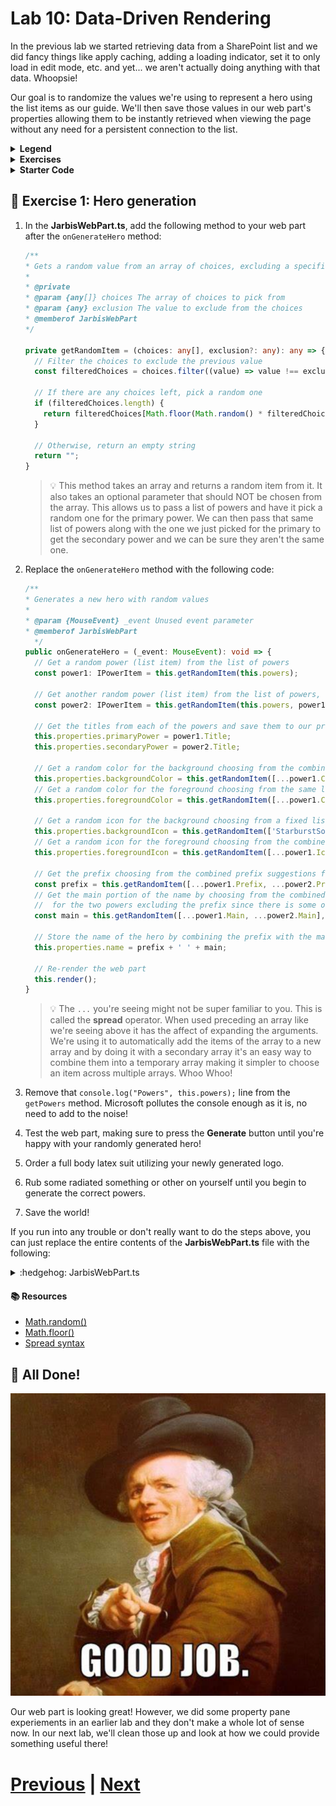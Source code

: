 # Lab 10: Data-Driven Rendering

In the previous lab we started retrieving data from a SharePoint list and we did fancy things like apply caching, adding a loading indicator, set it to only load in edit mode, etc. and yet... we aren't actually doing anything with that data. Whoopsie!

Our goal is to randomize the values we're using to represent a hero using the list items as our guide. We'll then save those values in our web part's properties allowing them to be instantly retrieved when viewing the page without any need for a persistent connection to the list.

<details>
<summary><b>Legend</b></summary>

|Icon|Meaning|
|---|---|
|:rocket:|Exercise|
|:apple:|Mac specific instructions|
|:shield:|Admin mode required|
|:bulb:|Hot tip!|
|:hedgehog:|Code catch-up|
|:warning:|Caution!|
|:books:|Resources|

</details>

<details>
<summary><b>Exercises</b></summary>

  1. [Hero generation](#rocket-exercise-1-hero-generation)
</details>

<details>
<summary><b>Starter Code</b></summary>

If you skipped the previous step, or just want to start here, you can find the code ready to go in the [Lab 10 Starter](https://github.com/SPFxHeroes/J.A.R.B.I.S./tree/Start-of-Lab-10) branch.

</details>

## :rocket: Exercise 1: Hero generation

1. In the **JarbisWebPart.ts**, add the following method to your web part after the `onGenerateHero` method:

   ```TypeScript
   /**
   * Gets a random value from an array of choices, excluding a specific value
   *
   * @private
   * @param {any[]} choices The array of choices to pick from
   * @param {any} exclusion The value to exclude from the choices
   * @memberof JarbisWebPart
   */

   private getRandomItem = (choices: any[], exclusion?: any): any => {
     // Filter the choices to exclude the previous value
     const filteredChoices = choices.filter((value) => value !== exclusion);

     // If there are any choices left, pick a random one
     if (filteredChoices.length) {
       return filteredChoices[Math.floor(Math.random() * filteredChoices.length)];
     }

     // Otherwise, return an empty string
     return "";
   }
   ```
   > :bulb: This method takes an array and returns a random item from it. It also takes an optional parameter that should NOT be chosen from the array. This allows us to pass a list of powers and have it pick a random one for the primary power. We can then pass that same list of powers along with the one we just picked for the primary to get the secondary power and we can be sure they aren't the same one.

1. Replace the `onGenerateHero` method with the following code:

   ```typescript
   /**
   * Generates a new hero with random values
   *
   * @param {MouseEvent} _event Unused event parameter
   * @memberof JarbisWebPart
     */
   public onGenerateHero = (_event: MouseEvent): void => {
     // Get a random power (list item) from the list of powers
     const power1: IPowerItem = this.getRandomItem(this.powers);

     // Get another random power (list item) from the list of powers, excluding the first power
     const power2: IPowerItem = this.getRandomItem(this.powers, power1);

     // Get the titles from each of the powers and save them to our properties
     this.properties.primaryPower = power1.Title;
     this.properties.secondaryPower = power2.Title;

     // Get a random color for the background choosing from the combined color suggestions for the two powers
     this.properties.backgroundColor = this.getRandomItem([...power1.Colors, ...power2.Colors]);
     // Get a random color for the foreground choosing from the same list of suggestions but excluding the background color
     this.properties.foregroundColor = this.getRandomItem([...power1.Colors, ...power2.Colors], this.properties.backgroundColor);

     // Get a random icon for the background choosing from a fixed list of background icons
     this.properties.backgroundIcon = this.getRandomItem(['StarburstSolid', 'CircleShapeSolid', 'HeartFill', 'SquareShapeSolid', 'ShieldSolid']);
     // Get a random icon for the foreground choosing from the combined icon suggestions for the two powers
     this.properties.foregroundIcon = this.getRandomItem([...power1.Icon, ...power2.Icon], this.properties.backgroundIcon);

     // Get the prefix choosing from the combined prefix suggestions for the two powers
     const prefix = this.getRandomItem([...power1.Prefix, ...power2.Prefix]);
     // Get the main portion of the name by choosing from the combined main suggestions
     //  for the two powers excluding the prefix since there is some overlap
     const main = this.getRandomItem([...power1.Main, ...power2.Main], prefix);

     // Store the name of the hero by combining the prefix with the main
     this.properties.name = prefix + ' ' + main;

     // Re-render the web part
     this.render();
   }
   ```
   > :bulb: The `...` you're seeing might not be super familiar to you. This is called the **spread** operator. When used preceding an array like we're seeing above it has the affect of expanding the arguments. We're using it to automatically add the items of the array to a new array and by doing it with a secondary array it's an easy way to combine them into a temporary array making it simpler to choose an item across multiple arrays. Whoo Whoo!

1. Remove that `console.log("Powers", this.powers);` line from the `getPowers` method. Microsoft pollutes the console enough as it is, no need to add to the noise!

1. Test the web part, making sure to press the **Generate** button until you're happy with your randomly generated hero!

1. Order a full body latex suit utilizing your newly generated logo.

1. Rub some radiated something or other on yourself until you begin to generate the correct powers.

1. Save the world!


If you run into any trouble or don't really want to do the steps above, you can just replace the entire contents of the **JarbisWebPart.ts** file with the following:

<details>
<summary>:hedgehog: JarbisWebPart.ts</summary>

```TypeScript
import { escape } from '@microsoft/sp-lodash-subset';
import { Version, DisplayMode } from '@microsoft/sp-core-library';
import {
  IPropertyPaneConfiguration,
  PropertyPaneTextField
} from '@microsoft/sp-property-pane';
import { BaseClientSideWebPart } from '@microsoft/sp-webpart-base';
import { IReadonlyTheme } from '@microsoft/sp-component-base';

import styles from './JarbisWebPart.module.scss';
import icons from './HeroIcons.module.scss';
import * as strings from 'JarbisWebPartStrings';

import { IPowerItem } from './IPowerItem';
import { spfi, SPFx } from '@pnp/sp';
import '@pnp/sp/webs';
import '@pnp/sp/lists';
import '@pnp/sp/items';
import "@pnp/sp/items/get-all";
import { Caching } from "@pnp/queryable";

export interface IJarbisWebPartProps {
  name: string;
  primaryPower: string;
  secondaryPower: string;
  foregroundColor: string;
  backgroundColor: string;
  foregroundIcon: string;
  backgroundIcon: string;

  // The name of the SharePoint list that contains the powers
  list: string;
}

export default class JarbisWebPart extends BaseClientSideWebPart<IJarbisWebPartProps> {

  private powers: IPowerItem[];

  public render(): void {
    const oldbuttons = this.domElement.getElementsByClassName(styles.generateButton);
    for (let b = 0; b < oldbuttons.length; b++) {
      oldbuttons[b].removeEventListener('click', this.onGenerateHero);
    }

    if (this.displayMode === DisplayMode.Edit && this.powers === undefined) {
      this.context.statusRenderer.displayLoadingIndicator(this.domElement, 'options');

      //load the powers
      this.getPowers().catch((error) => console.error(error));
      return;
    } else {
      this.context.statusRenderer.clearLoadingIndicator(this.domElement);
    }

    const hero = `
      <div class="${styles.logo} ${icons.heroIcons}">
        <i class="${this.getIconClass(escape(this.properties.backgroundIcon))} ${styles.background}" style="color:${escape(this.properties.backgroundColor)};"></i>
        <i class="${this.getIconClass(escape(this.properties.foregroundIcon))} ${styles.foreground}" style="color:${escape(this.properties.foregroundColor)};"></i>
      </div>
      <div class="${styles.name}">
        The ${escape(this.properties.name)}
      </div>
      <div class="${styles.powers}">
        (${escape(this.properties.primaryPower)} + ${escape(this.properties.secondaryPower)})
      </div>`;

    const generateButton = `<button class=${styles.generateButton}>Generate</button>`;

    this.domElement.innerHTML = `
      <div class="${styles.jarbis}">
        ${hero}
        ${this.displayMode === DisplayMode.Edit ? generateButton : ""}
      </div>`;

    const buttons = this.domElement.getElementsByClassName(styles.generateButton);
    for (let b = 0; b < buttons.length; b++) {
      buttons[b].addEventListener('click', this.onGenerateHero);
    }
  }

  /**
  * Gets the list of powers from SharePoint
  *
  * @private
  * @memberof JarbisWebPart
  */
  private getPowers = async (): Promise<void> => {
    const sp = spfi().using(SPFx(this.context));

    // Get the list of powers from SharePoint using the name of the library specified in the property pane
    this.powers = await sp.web.lists.getByTitle(this.properties.list).items.select('Title', 'Icon', 'Colors', 'Prefix', 'Main').using(Caching()).getAll();

    // Re-render the web part
    this.render();
  }

  /**
  * Generates a new hero with random values
  *
  * @param {MouseEvent} _event Unused event parameter
  * @memberof JarbisWebPart
     */
  public onGenerateHero = (_event: MouseEvent): void => {
    // Get a random power (list item) from the list of powers
    const power1: IPowerItem = this.getRandomItem(this.powers);

    // Get another random power (list item) from the list of powers, excluding the first power
    const power2: IPowerItem = this.getRandomItem(this.powers, power1);

    // Get the titles from each of the powers and save them to our properties
    this.properties.primaryPower = power1.Title;
    this.properties.secondaryPower = power2.Title;

    // Get a random color for the background choosing from the combined color suggestions for the two powers
    this.properties.backgroundColor = this.getRandomItem([...power1.Colors, ...power2.Colors]);
    // Get a random color for the foreground choosing from the same list of suggestions but excluding the background color
    this.properties.foregroundColor = this.getRandomItem([...power1.Colors, ...power2.Colors], this.properties.backgroundColor);

    // Get a random icon for the background choosing from a fixed list of background icons
    this.properties.backgroundIcon = this.getRandomItem(['StarburstSolid', 'CircleShapeSolid', 'HeartFill', 'SquareShapeSolid', 'ShieldSolid']);
    // Get a random icon for the foreground choosing from the combined icon suggestions for the two powers
    this.properties.foregroundIcon = this.getRandomItem([...power1.Icon, ...power2.Icon], this.properties.backgroundIcon);

    // Get the prefix choosing from the combined prefix suggestions for the two powers
    const prefix = this.getRandomItem([...power1.Prefix, ...power2.Prefix]);
    // Get the main portion of the name by choosing from the combined main suggestions
    //  for the two powers excluding the prefix since there is some overlap
    const main = this.getRandomItem([...power1.Main, ...power2.Main], prefix);

    // Store the name of the hero by combining the prefix with the main
    this.properties.name = prefix + ' ' + main;

    // Re-render the web part
    this.render();
  }

  /**
  * Gets a random value from an array of choices, excluding a specific value
  *
  * @private
  * @param {any[]} choices The array of choices to pick from
  * @param {any} exclusion The value to exclude from the choices
  * @memberof JarbisWebPart
  */

  private getRandomItem = (choices: any[], exclusion?: any): any => {
    // Filter the choices to exclude the previous value
    const filteredChoices = choices.filter((value) => value !== exclusion);

    // If there are any choices left, pick a random one
    if (filteredChoices.length) {
      return filteredChoices[Math.floor(Math.random() * filteredChoices.length)];
    }

    // Otherwise, return an empty string
    return "";
  }

  private getIconClass(iconName: string): string {
    const iconKey: string = "icon" + iconName;
    if (this.hasKey(icons, iconKey)) {
      return icons[iconKey];
    }
  }

  private hasKey<O extends object>(obj: O, key: PropertyKey): key is keyof O {
    return key in obj;
  }

  protected onThemeChanged(currentTheme: IReadonlyTheme | undefined): void {
    if (!currentTheme) {
      return;
    }

    const {
      semanticColors
    } = currentTheme;

    if (semanticColors) {
      this.domElement.style.setProperty('--bodyText', semanticColors.bodyText || null);
      this.domElement.style.setProperty('--link', semanticColors.link || null);
      this.domElement.style.setProperty('--linkHovered', semanticColors.linkHovered || null);
    }

  }

  protected get dataVersion(): Version {
    return Version.parse('1.0');
  }

  protected getPropertyPaneConfiguration(): IPropertyPaneConfiguration {
    return {
      pages: [
        {
          header: {
            description: strings.PropertyPaneDescription
          },
          groups: [
            {
              groupName: strings.BasicGroupName,
              groupFields: [
                PropertyPaneTextField('foregroundIcon', {
                  label: "Foreground Icon"
                }),
                PropertyPaneTextField('primaryPower', {
                  label: "Primary Power"
                })
              ]
            }
          ]
        }
      ]
    };
  }

  protected onDispose(): void {
    const oldbuttons = this.domElement.getElementsByClassName(styles.generateButton);
    for (let b = 0; b < oldbuttons.length; b++) {
      oldbuttons[b].removeEventListener('click', this.onGenerateHero);
    }
  }
}
```

</details>


#### :books: Resources
- [Math.random()](https://developer.mozilla.org/en-US/docs/Web/JavaScript/Reference/Global_Objects/Math/random)
- [Math.floor()](https://developer.mozilla.org/en-US/docs/Web/JavaScript/Reference/Global_Objects/Math/floor)
- [Spread syntax](https://developer.mozilla.org/en-US/docs/Web/JavaScript/Reference/Operators/Spread_syntax)

## :tada: All Done!
![Great Job!](assets/GreatJob.png)

Our web part is looking great! However, we did some property pane experiements in an earlier lab and they don't make a whole lot of sense now. In our next lab, we'll clean those up and look at how we could provide something useful there!

# [Previous](../Lab09/README.md) | [Next](../Lab11/README.md)
